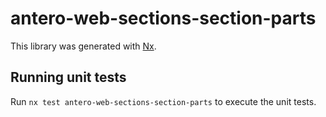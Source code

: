 # antero-web-sections-section-parts

This library was generated with [Nx](https://nx.dev).

## Running unit tests

Run `nx test antero-web-sections-section-parts` to execute the unit tests.
